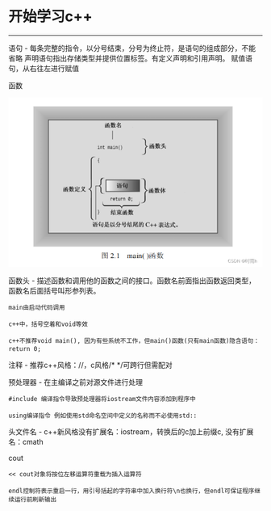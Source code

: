 # **开始学习c++**

***

语句 - 每条完整的指令，以分号结束，分号为终止符，是语句的组成部分，不能省略
    声明语句指出存储类型并提供位置标签。有定义声明和引用声明。
    赋值语句，从右往左进行赋值

函数

![main](https://github.com/caibao0000/Cpp_Primer_Plus_Practice/blob/master/notes/ch02/main.png)

函数头 - 描述函数和调用他的函数之间的接口。函数名前面指出函数返回类型，函数名后面括号叫形参列表。
    
    main由启动代码调用
    
    c++中，括号空着和void等效
    
    c++不推荐void main(), 因为有些系统不工作，但main()函数(只有main函数)隐含语句：return 0;

注释 - 推荐c++风格：//，c风格/* */可跨行但需配对

预处理器 - 在主编译之前对源文件进行处理
    
    #include 编译指令导致预处理器将iostream文件内容添加到程序中
    
    using编译指令 例如使用std命名空间中定义的名称而不必使用std::

头文件名 - c++新风格没有扩展名：iostream，转换后的c加上前缀c, 没有扩展名：cmath

cout
    
    << cout对象将按位左移运算符重载为插入运算符
    
    endl控制符表示重启一行，用引号括起的字符串中加入换行符\n也换行，但endl可保证程序继续运行前刷新输出
    

